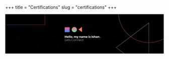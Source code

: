 +++
title = "Certifications"
slug = "certifications"
+++

![alt text](https://github.com/ishan-gupt/ishan-gupt/blob/main/images/banner.png)